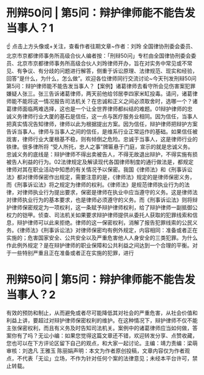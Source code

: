 # 刑辩50问 | 第5问：辩护律师能不能告发当事人？1

☝ 点击上方头像或+关注，查看作者往期文章~作者：刘玲 全国律协刑委会委员、北京市京都律师事务所高级合伙人编者按：「刑辩50问」专栏由全国律协刑委会委员、北京市京都律师事务所高级合伙人刘玲律师开办，旨在对实务中常见或不常见、有争议、有分歧的问题进行解答，侧重于诉讼原理、法律规范、现实和经验，回答“是什么，为什么，怎么做”。欢迎各位律师同行交流讨论~今天刊发刑辩50问第5问：辩护律师能不能告发当事人？【案例】诸葛律师去看守所会见伤害案犯罪嫌疑人张三。张三告诉诸葛律师，两天前他给邻居李四家米缸投毒。请问，诸葛律师能不能将这一情况报告司法机关？在忠诚和正义之间必须取舍时，选哪一个？诸葛律师面临两难选择，这也是一个让全世界律师都纠结的难题。01辩护律师的忠诚义务律师行业大厦的基石是信任，这一点与医疗服务业相同。因为信任，当事人把真实情况告知律师，律师以此为根据提出方案。因为信任，辩护律师把辩护方案告诉当事人。律师与当事人之间的信任，是维系行业正常运作的基础。如果信任被戕害，律师行业大厦根基不稳，则有倾倒之危险。忠诚于当事人，这是律师行业的铁律。很多律所将 “受人所托，忠人之事”牌匾悬于门庭，宣示的就是忠诚义务。忠诚义务的底线是：辩护律师不得出卖被告人，不得无故退出辩护，不得实施有损被告人利益的行为。02法律规定及解读现代各国律师制度的通行做法是，都规定律师对其在职业活动中知悉的有关情况予以保密。我国《律师法》和《刑事诉讼法》都对律师保密作出规定，需要注意的是，《律师法》规定的是律师保密义务，而《刑事诉讼法》将之规定为律师的权利。《律师法》是规范律师执业行为的法律，对律师执业行为提出要求，保密是律师在执业中应当遵守的义务。这是律师法对律师执业行为的基本要求，也是律师必须遵守的义务。而《刑事诉讼法》则将辩护律师保密规定为一项权利，这一条赋予辩护律师权利，给了辩护律师一副抵御公权力的铠甲。侦查、司法机关如果要求辩护律师提供从委托人获取的犯罪线索和信息，辩护律师可以此来拒绝。律师的这一保密权利，消解了报告犯罪线索的公民义务。《律师法》《刑事诉讼法》对律师保密均有例外规定，内容相同：准备或者正在实施的；危害国家安全、公共安全以及严重危害他人人身安全的三类犯罪。为什么作此例外规定？是在辩护律师的职业保障和公共利益之间达到一个合理的平衡。对于一些特别严重且正在准备或者正在实施的犯罪，进行

# 刑辩50问 | 第5问：辩护律师能不能告发当事人？2

有效的预防和制止，从而避免或者尽可能降低其对社会的严重危害，从社会价值和利益上讲，要超过对辩护律师保密权利的维护。在这种情况下，辩护律师不仅不能主张保密权利，而且有义务及时告知司法机关。案例中的诸葛律师应当如何做，答案你有了吗？无讼小编：如果您觉得这篇文章还不错，欢迎转发分享、点赞收藏，您也可以在下方评论区留下自己的观点，和大家一起讨论。主编：靖力责编：梁萌审核：刘逸凡 王雅玉 陈丽娟声明：本文为作者原创投稿，文章内容仅为作者观点，不代表「无讼」立场，不作为针对任何个案的法律意见；未经本平台许可，禁止转载。

